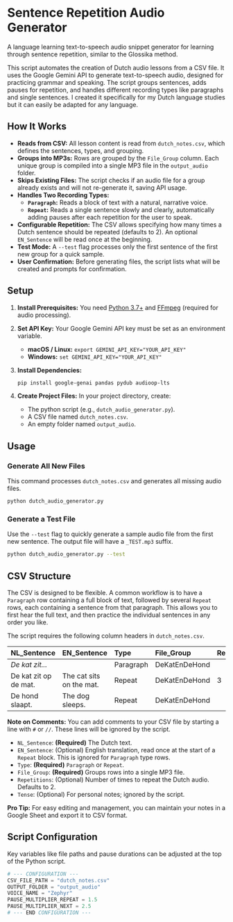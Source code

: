 # Sentence Repetition Audio Generator

A language learning text-to-speech audio snippet generator for learning through sentence repetition, similar to the Glossika method.

This script automates the creation of Dutch audio lessons from a CSV file. It uses the Google Gemini API to generate text-to-speech audio, designed for practicing grammar and speaking. The script groups sentences, adds pauses for repetition, and handles different recording types like paragraphs and single sentences. I created it specifically for my Dutch language studies but it can easily be adapted for any language.

## How It Works

*   **Reads from CSV:** All lesson content is read from `dutch_notes.csv`, which defines the sentences, types, and grouping.
*   **Groups into MP3s:** Rows are grouped by the `File_Group` column. Each unique group is compiled into a single MP3 file in the `output_audio` folder.
*   **Skips Existing Files:** The script checks if an audio file for a group already exists and will not re-generate it, saving API usage.
*   **Handles Two Recording Types:**
    *   **`Paragraph`:** Reads a block of text with a natural, narrative voice.
    *   **`Repeat`:** Reads a single sentence slowly and clearly, automatically adding pauses after each repetition for the user to speak.
*   **Configurable Repetition:** The CSV allows specifying how many times a Dutch sentence should be repeated (defaults to 2). An optional `EN_Sentence` will be read once at the beginning.
*   **Test Mode:** A `--test` flag processes only the first sentence of the first new group for a quick sample.
*   **User Confirmation:** Before generating files, the script lists what will be created and prompts for confirmation.

## Setup

1.  **Install Prerequisites:** You need [Python 3.7+](https://www.python.org/) and [FFmpeg](https://ffmpeg.org/download.html) (required for audio processing).

2.  **Set API Key:** Your Google Gemini API key must be set as an environment variable.
    *   **macOS / Linux:** `export GEMINI_API_KEY="YOUR_API_KEY"`
    *   **Windows:** `set GEMINI_API_KEY="YOUR_API_KEY"`

3.  **Install Dependencies:**
    ```bash
    pip install google-genai pandas pydub audioop-lts
    ```

4.  **Create Project Files:** In your project directory, create:
    *   The python script (e.g., `dutch_audio_generator.py`).
    *   A CSV file named `dutch_notes.csv`.
    *   An empty folder named `output_audio`.

## Usage

### Generate All New Files
This command processes `dutch_notes.csv` and generates all missing audio files.
```bash
python dutch_audio_generator.py
```

### Generate a Test File
Use the `--test` flag to quickly generate a sample audio file from the first new sentence. The output file will have a `_TEST.mp3` suffix.
```bash
python dutch_audio_generator.py --test
```

## CSV Structure

The CSV is designed to be flexible. A common workflow is to have a `Paragraph` row containing a full block of text, followed by several `Repeat` rows, each containing a sentence from that paragraph. This allows you to first hear the full text, and then practice the individual sentences in any order you like.

The script requires the following column headers in `dutch_notes.csv`.

| NL_Sentence | EN_Sentence | Type | File_Group | Repetitions | Tense |
| :--- | :--- | :--- | :--- | :--- | :--- |
| *De kat zit...* |  | Paragraph | DeKatEnDeHond | | Present |
| De kat zit op de mat. | The cat sits on the mat. | Repeat | DeKatEnDeHond | 3 | Present |
| De hond slaapt. | The dog sleeps. | Repeat | DeKatEnDeHond | | Present |

**Note on Comments:** You can add comments to your CSV file by starting a line with `#` or `//`. These lines will be ignored by the script.

*   `NL_Sentence`: **(Required)** The Dutch text.
*   `EN_Sentence`: (Optional) English translation, read once at the start of a `Repeat` block. This is ignored for `Paragraph` type rows.
*   `Type`: **(Required)** `Paragraph` or `Repeat`.
*   `File_Group`: **(Required)** Groups rows into a single MP3 file.
*   `Repetitions`: (Optional) Number of times to repeat the Dutch audio. Defaults to 2.
*   `Tense`: (Optional) For personal notes; ignored by the script.

**Pro Tip:** For easy editing and management, you can maintain your notes in a Google Sheet and export it to CSV format.

## Script Configuration

Key variables like file paths and pause durations can be adjusted at the top of the Python script.

```python
# --- CONFIGURATION ---
CSV_FILE_PATH = "dutch_notes.csv"
OUTPUT_FOLDER = "output_audio"
VOICE_NAME = "Zephyr"
PAUSE_MULTIPLIER_REPEAT = 1.5
PAUSE_MULTIPLIER_NEXT = 2.5
# --- END CONFIGURATION ---
```
